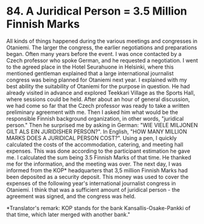 


    
# 84. A Juridical Person = 3.5 Million Finnish Marks

All kinds of things happened during the various meetings and congresses in Otaniemi. The larger the congress, the earlier negotiations and preparations began. Often many years before the event. I was once contacted by a Czech professor who spoke German, and he requested a negotiation. I went to the agreed place in the Hotel Seurahuone in Helsinki, where this mentioned gentleman explained that a large international journalist congress was being planned for Otaniemi next year. I explained with my best ability the suitability of Otaniemi for the purpose in question. He had already visited in advance and explored Teekkari Village as the Sports Hall, where sessions could be held. After about an hour of general discussion, we had come so far that the Czech professor was ready to take a written preliminary agreement with me. Then I asked him what would be the responsible Finnish background organization, in other words, "juridical person." Then he surprised me by asking in German: "WIE VIELE MILJONEN GILT ALS EIN JURIDISHER PERSON?". In English, "HOW MANY MILLION MARKS DOES A JURIDICAL PERSON COST?". Using a pen, I quickly calculated the costs of the accommodation, catering, and meeting hall expenses. This was done according to the participant estimation he gave me. I calculated the sum being 3.5 Finnish Marks of that time. He thanked me for the information, and the meeting was over. The next day, I was informed from the KOP\* headquarters that 3,5 million Finnish Marks had been deposited as a security deposit. This money was used to cover the expenses of the following year's international journalist congress in Otaniemi. I think that was a sufficient amount of juridical person - the agreement was signed, and the congress was held.

\*Translator's remark: KOP stands for the bank Kansallis-Osake-Pankki of that time, which later merged with another bank."
